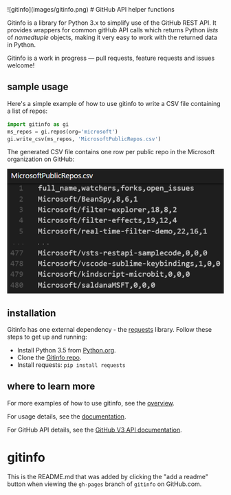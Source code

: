 <properties LandingPageTags="Python,GitHub,REST,OSPO" />
![gitinfo](images/gitinfo.png)
# GitHub API helper functions

Gitinfo is a library for Python 3.x to simplify use of the GitHub REST API. It provides wrappers for common
gitHub API calls which returns Python *lists* of *namedtuple* objects, making it very easy to work with the
returned data in Python.

Gitinfo is a work in progress &mdash; pull requests, feature requests and issues welcome!

## sample usage

Here's a simple example of how to use gitinfo to write a CSV file containing a list of repos:

```python
import gitinfo as gi
ms_repos = gi.repos(org='microsoft')
gi.write_csv(ms_repos, 'MicrosoftPublicRepos.csv')
```
The generated CSV file contains one row per public repo in the Microsoft organization on GitHub:

![MicrosoftPublicRepos](images/MicrosoftPublicRepos.png)

## installation

Gitinfo has one external dependency - the [requests](https://pypi.python.org/pypi/requests) library. Follow these steps to get up and running:

* Install Python 3.5 from [Python.org](https://www.python.org/).
* Clone the [Gitinfo repo](https://github.com/dmahugh/gitinfo).
* Install requests: ```pip install requests```

## where to learn more
For more examples of how to use gitinfo, see the [overview](documentation/overview.md).

For usage details, see the [documentation](documentation/gitinfo.md).

For GitHub API details, see the [GitHub V3 API documentation](https://developer.github.com/v3/).

# gitinfo
This is the README.md that was added by clicking the "add a readme" button when viewing the ```gh-pages``` branch of ```gitinfo``` on GitHub.com.
